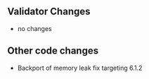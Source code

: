## Validator Changes

* no changes

## Other code changes

* Backport of memory leak fix targeting 6.1.2
